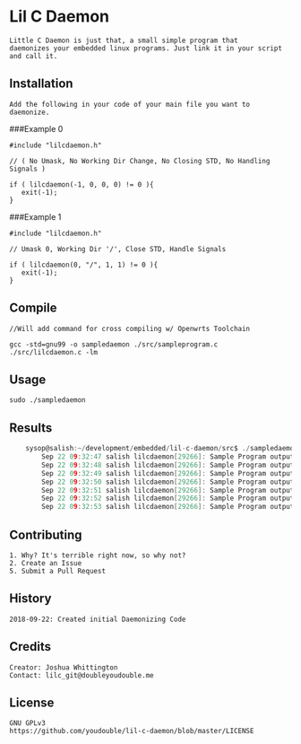 # Lil C Daemon

    Little C Daemon is just that, a small simple program that
    daemonizes your embedded linux programs. Just link it in your script
    and call it.

## Installation

    Add the following in your code of your main file you want to daemonize.

###Example 0

    #include "lilcdaemon.h"

    // ( No Umask, No Working Dir Change, No Closing STD, No Handling Signals )

    if ( lilcdaemon(-1, 0, 0, 0) != 0 ){
       exit(-1);
    }

###Example 1

    #include "lilcdaemon.h"

    // Umask 0, Working Dir '/', Close STD, Handle Signals

    if ( lilcdaemon(0, "/", 1, 1) != 0 ){
       exit(-1);
    }

## Compile

    //Will add command for cross compiling w/ Openwrts Toolchain

    gcc -std=gnu99 -o sampledaemon ./src/sampleprogram.c ./src/lilcdaemon.c -lm

## Usage

    sudo ./sampledaemon

## Results
```C
    sysop@salish:~/development/embedded/lil-c-daemon/src$ ./sampledaemon && tail -f /var/log/syslog
        Sep 22 09:32:47 salish lilcdaemon[29266]: Sample Program output test #0
        Sep 22 09:32:48 salish lilcdaemon[29266]: Sample Program output test #1
        Sep 22 09:32:49 salish lilcdaemon[29266]: Sample Program output test #2
        Sep 22 09:32:50 salish lilcdaemon[29266]: Sample Program output test #3
        Sep 22 09:32:51 salish lilcdaemon[29266]: Sample Program output test #4
        Sep 22 09:32:52 salish lilcdaemon[29266]: Sample Program output test #5
        Sep 22 09:32:53 salish lilcdaemon[29266]: Sample Program output test #6
```

## Contributing

    1. Why? It's terrible right now, so why not?
    2. Create an Issue
    5. Submit a Pull Request

## History

    2018-09-22: Created initial Daemonizing Code

## Credits

    Creator: Joshua Whittington
    Contact: lilc_git@doubleyoudouble.me

## License

    GNU GPLv3
    https://github.com/youdouble/lil-c-daemon/blob/master/LICENSE
